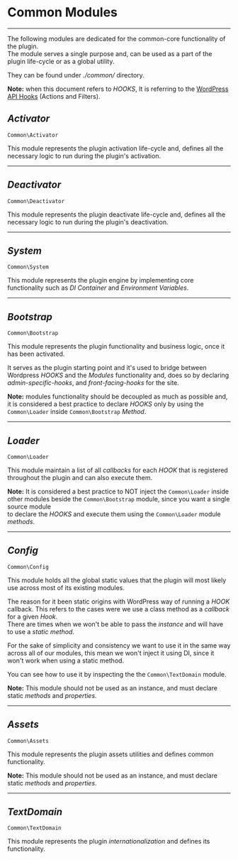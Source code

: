 # Common Modules
- - - -

The following modules are dedicated for the common-core functionality of the plugin.   
The module serves a single purpose and, can be used as a part of the plugin life-cycle or as a global utility.   

They can be found under _./common/_ directory. 

**Note:** when this document refers to _HOOKS_, It is referring to the [WordPress API Hooks](https://developer.wordpress.org/plugins/hooks/) (Actions and Filters).

### 
## _Activator_
`Common\Activator`   

This module represents the plugin activation life-cycle and, defines all the necessary logic to run during the plugin's activation.
- - - -


## _Deactivator_
`Common\Deactivator`   

This module represents the plugin deactivate life-cycle and, defines all the necessary logic to run during the plugin's deactivation.
- - - -


## _System_
`Common\System`   

This module represents the plugin engine by implementing core functionality such as _DI Container_ and _Environment Variables_.
- - - -


## _Bootstrap_
`Common\Bootstrap`   

This module represents the plugin functionality and business logic, once it has been activated.   

It serves as the plugin starting point and it's used to bridge between Wordpress _HOOKS_ and the _Modules_ functionality and, does so by declaring  _admin-specific-hooks_, and _front-facing-hooks_ for the site.

**Note:** modules functionality should be decoupled as much as possible and, it is considered a best practice to declare _HOOKS_ only by using the `Common\Loader` inside `Common\Bootstrap` _Method_.

- - - -


## _Loader_
`Common\Loader`   

 This module maintain a list of all _callbacks_ for each _HOOK_ that is registered throughout the plugin and can also execute them.   
 
 **Note:** It is considered a best practice to NOT inject the `Common\Loader` inside other modules beside the `Common\Bootstrap` module, since you want a single source module   
 to declare the _HOOKS_ and execute them using the `Common\Loader` module _methods_.
- - - -



## _Config_
`Common\Config`   

This module holds all the global static values that the plugin will most likely use across most of its existing modules.    
 
The reason for it been static origins with WordPress way of running a _HOOK_ callback. This refers to the cases were we use a class method as a _callback_ for a given _Hook_.   
There are times when we won't be able to pass the _instance_ and will have to use a _static method_.

For the sake of simplicity and consistency we want to use it in the same way across all of our modules, this mean we won't inject it using DI, since it won't work when using a static method.   

You can see how to use it by inspecting the the `Common\TextDomain` module.   

**Note:**  This module should not be used as an instance, and must declare static _methods_ and _properties_.
- - - -


## _Assets_
`Common\Assets`   

This module represents the plugin assets utilities and defines common functionality. 

**Note:**  This module should not be used as an instance, and must declare static _methods_ and _properties_.
- - - -


## _TextDomain_
`Common\TextDomain`   

This module represents the plugin _internationalization_ and defines its functionality.



